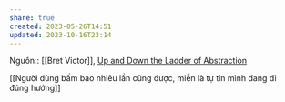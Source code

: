 ```yaml
---
share: true
created: 2023-05-26T14:51
updated: 2023-10-16T23:14
---
```

Nguồn:: [[Bret Victor]], [Up and Down the Ladder of Abstraction](http://worrydream.com/LadderOfAbstraction/)

[[Người dùng bấm bao nhiêu lần cũng được, miễn là tự tin mình đang đi đúng hướng]]